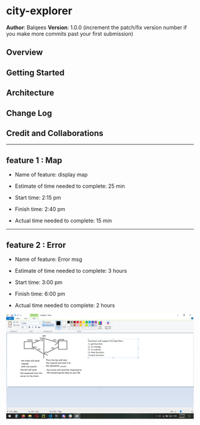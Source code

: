 # city-explorer

**Author**: Balqees
**Version**: 1.0.0 (increment the patch/fix version number if you make more commits past your first submission)

## Overview
<!-- Provide a high level overview of what this application is and why you are building it, beyond the fact that it's an assignment for this class. (i.e. What's your problem domain?) -->

## Getting Started
<!-- What are the steps that a user must take in order to build this app on their own machine and get it running? -->

## Architecture
<!-- Provide a detailed description of the application design. What technologies (languages, libraries, etc) you're using, and any other relevant design information. -->

## Change Log
<!-- Use this area to document the iterative changes made to your application as each feature is successfully implemented. Use time stamps. Here's an example:

01-01-2001 4:59pm - Application now has a fully-functional express server, with a GET route for the location resource. -->

## Credit and Collaborations
---
## feature 1 : Map 

+ Name of feature: display map

+ Estimate of time needed to complete: 25 min

+ Start time: 2:15 pm

+ Finish time: 2:40 pm

+ Actual time needed to complete: 15 min

---

## feature 2 : Error 

+ Name of feature: Error msg

+ Estimate of time needed to complete: 3 hours

+ Start time: 3:00 pm

+ Finish time: 6:00 pm

+ Actual time needed to complete: 2 hours


![](api.png)

